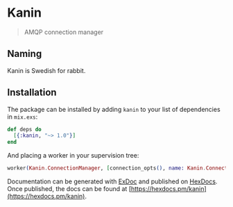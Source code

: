 # Kanin

> AMQP connection manager

## Naming

Kanin is Swedish for rabbit.

## Installation

The package can be installed by adding `kanin` to your list of dependencies in `mix.exs`:

```elixir
def deps do
  [{:kanin, "~> 1.0"}]
end
```

And placing a worker in your supervision tree:

```elixir
worker(Kanin.ConnectionManager, [connection_opts(), name: Kanin.ConnectionManager])
```

Documentation can be generated with [ExDoc](https://github.com/elixir-lang/ex_doc)
and published on [HexDocs](https://hexdocs.pm). Once published, the docs can
be found at [https://hexdocs.pm/kanin](https://hexdocs.pm/kanin).
